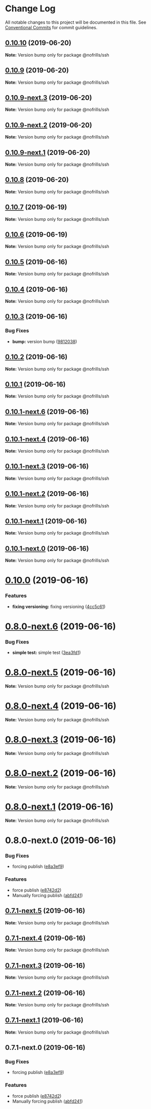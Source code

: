 # Change Log

All notable changes to this project will be documented in this file.
See [Conventional Commits](https://conventionalcommits.org) for commit guidelines.

## [0.10.10](https://github.com/nativecode-dev/cli-tools/compare/@nofrills/ssh@0.10.9...@nofrills/ssh@0.10.10) (2019-06-20)

**Note:** Version bump only for package @nofrills/ssh





## [0.10.9](https://github.com/nativecode-dev/cli-tools/compare/@nofrills/ssh@0.10.9-next.2...@nofrills/ssh@0.10.9) (2019-06-20)

**Note:** Version bump only for package @nofrills/ssh





## [0.10.9-next.3](https://github.com/nativecode-dev/cli-tools/compare/@nofrills/ssh@0.10.9-next.2...@nofrills/ssh@0.10.9-next.3) (2019-06-20)

**Note:** Version bump only for package @nofrills/ssh





## [0.10.9-next.2](https://github.com/nativecode-dev/cli-tools/compare/@nofrills/ssh@0.10.8...@nofrills/ssh@0.10.9-next.2) (2019-06-20)

**Note:** Version bump only for package @nofrills/ssh





## [0.10.9-next.1](https://github.com/nativecode-dev/cli-tools/compare/@nofrills/ssh@0.10.9-next.0...@nofrills/ssh@0.10.9-next.1) (2019-06-20)

**Note:** Version bump only for package @nofrills/ssh





## [0.10.8](https://github.com/nativecode-dev/cli-tools/compare/@nofrills/ssh@0.10.7...@nofrills/ssh@0.10.8) (2019-06-20)

**Note:** Version bump only for package @nofrills/ssh





## [0.10.7](https://github.com/nativecode-dev/cli-tools/compare/@nofrills/ssh@0.10.6...@nofrills/ssh@0.10.7) (2019-06-19)

**Note:** Version bump only for package @nofrills/ssh





## [0.10.6](https://github.com/nativecode-dev/cli-tools/compare/@nofrills/ssh@0.10.5...@nofrills/ssh@0.10.6) (2019-06-19)

**Note:** Version bump only for package @nofrills/ssh





## [0.10.5](https://github.com/nativecode-dev/cli-tools/compare/@nofrills/ssh@0.10.5-next.1...@nofrills/ssh@0.10.5) (2019-06-16)

**Note:** Version bump only for package @nofrills/ssh





## [0.10.4](https://github.com/nativecode-dev/cli-tools/compare/@nofrills/ssh@0.10.3...@nofrills/ssh@0.10.4) (2019-06-16)

**Note:** Version bump only for package @nofrills/ssh





## [0.10.3](https://github.com/nativecode-dev/cli-tools/compare/@nofrills/ssh@0.10.2...@nofrills/ssh@0.10.3) (2019-06-16)


### Bug Fixes

* **bump:** version bump ([9812038](https://github.com/nativecode-dev/cli-tools/commit/9812038))





## [0.10.2](https://github.com/nativecode-dev/cli-tools/compare/@nofrills/ssh@0.10.1-next.10...@nofrills/ssh@0.10.2) (2019-06-16)

**Note:** Version bump only for package @nofrills/ssh





## [0.10.1](https://github.com/nativecode-dev/cli-tools/compare/@nofrills/ssh@0.10.1-next.10...@nofrills/ssh@0.10.1) (2019-06-16)

**Note:** Version bump only for package @nofrills/ssh





## [0.10.1-next.6](https://github.com/nativecode-dev/cli-tools/compare/@nofrills/ssh@0.10.1-next.5...@nofrills/ssh@0.10.1-next.6) (2019-06-16)

**Note:** Version bump only for package @nofrills/ssh





## [0.10.1-next.4](https://github.com/nativecode-dev/cli-tools/compare/@nofrills/ssh@0.10.1-next.3...@nofrills/ssh@0.10.1-next.4) (2019-06-16)

**Note:** Version bump only for package @nofrills/ssh





## [0.10.1-next.3](https://github.com/nativecode-dev/cli-tools/compare/@nofrills/ssh@0.10.1-next.2...@nofrills/ssh@0.10.1-next.3) (2019-06-16)

**Note:** Version bump only for package @nofrills/ssh





## [0.10.1-next.2](https://github.com/nativecode-dev/cli-tools/compare/@nofrills/ssh@0.10.1...@nofrills/ssh@0.10.1-next.2) (2019-06-16)

**Note:** Version bump only for package @nofrills/ssh





## [0.10.1-next.1](https://github.com/nativecode-dev/cli-tools/compare/@nofrills/ssh@0.10.1-next.0...@nofrills/ssh@0.10.1-next.1) (2019-06-16)

**Note:** Version bump only for package @nofrills/ssh





## [0.10.1-next.0](https://github.com/nativecode-dev/cli-tools/compare/@nofrills/ssh@0.10.0...@nofrills/ssh@0.10.1-next.0) (2019-06-16)

**Note:** Version bump only for package @nofrills/ssh





# [0.10.0](https://github.com/nativecode-dev/cli-tools/compare/@nofrills/ssh@0.8.0-next.6...@nofrills/ssh@0.10.0) (2019-06-16)


### Features

* **fixing versioning:** fixing versioning ([4cc5c61](https://github.com/nativecode-dev/cli-tools/commit/4cc5c61))





# [0.8.0-next.6](https://github.com/nativecode-dev/cli-tools/compare/@nofrills/ssh@0.8.0-next.5...@nofrills/ssh@0.8.0-next.6) (2019-06-16)


### Bug Fixes

* **simple test:** simple test ([3ea3fd1](https://github.com/nativecode-dev/cli-tools/commit/3ea3fd1))





# [0.8.0-next.5](https://github.com/nativecode-dev/cli-tools/compare/@nofrills/ssh@0.8.0-next.4...@nofrills/ssh@0.8.0-next.5) (2019-06-16)

**Note:** Version bump only for package @nofrills/ssh





# [0.8.0-next.4](https://github.com/nativecode-dev/cli-tools/compare/@nofrills/ssh@0.8.0-next.3...@nofrills/ssh@0.8.0-next.4) (2019-06-16)

**Note:** Version bump only for package @nofrills/ssh





# [0.8.0-next.3](https://github.com/nativecode-dev/cli-tools/compare/@nofrills/ssh@0.8.0-next.2...@nofrills/ssh@0.8.0-next.3) (2019-06-16)

**Note:** Version bump only for package @nofrills/ssh





# [0.8.0-next.2](https://github.com/nativecode-dev/cli-tools/compare/@nofrills/ssh@0.8.0-next.1...@nofrills/ssh@0.8.0-next.2) (2019-06-16)

**Note:** Version bump only for package @nofrills/ssh





# [0.8.0-next.1](https://github.com/nativecode-dev/cli-tools/compare/@nofrills/ssh@0.8.0-next.0...@nofrills/ssh@0.8.0-next.1) (2019-06-16)

**Note:** Version bump only for package @nofrills/ssh





# 0.8.0-next.0 (2019-06-16)


### Bug Fixes

* forcing publish ([e8a3ef9](https://github.com/nativecode-dev/cli-tools/commit/e8a3ef9))


### Features

* force publish ([e8742d2](https://github.com/nativecode-dev/cli-tools/commit/e8742d2))
* Manually forcing publish ([abfd241](https://github.com/nativecode-dev/cli-tools/commit/abfd241))





## [0.7.1-next.5](https://github.com/nativecode-dev/cli-tools/compare/@nofrills/ssh@0.7.1-next.4...@nofrills/ssh@0.7.1-next.5) (2019-06-16)

**Note:** Version bump only for package @nofrills/ssh





## [0.7.1-next.4](https://github.com/nativecode-dev/cli-tools/compare/@nofrills/ssh@0.7.1-next.3...@nofrills/ssh@0.7.1-next.4) (2019-06-16)

**Note:** Version bump only for package @nofrills/ssh





## [0.7.1-next.3](https://github.com/nativecode-dev/cli-tools/compare/@nofrills/ssh@0.7.1-next.2...@nofrills/ssh@0.7.1-next.3) (2019-06-16)

**Note:** Version bump only for package @nofrills/ssh





## [0.7.1-next.2](https://github.com/nativecode-dev/cli-tools/compare/@nofrills/ssh@0.7.1-next.1...@nofrills/ssh@0.7.1-next.2) (2019-06-16)

**Note:** Version bump only for package @nofrills/ssh





## [0.7.1-next.1](https://github.com/nativecode-dev/cli-tools/compare/@nofrills/ssh@0.7.1-next.0...@nofrills/ssh@0.7.1-next.1) (2019-06-16)

**Note:** Version bump only for package @nofrills/ssh





## 0.7.1-next.0 (2019-06-16)


### Bug Fixes

* forcing publish ([e8a3ef9](https://github.com/nativecode-dev/cli-tools/commit/e8a3ef9))


### Features

* force publish ([e8742d2](https://github.com/nativecode-dev/cli-tools/commit/e8742d2))
* Manually forcing publish ([abfd241](https://github.com/nativecode-dev/cli-tools/commit/abfd241))
